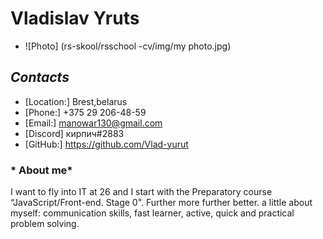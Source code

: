 #  **Vladislav Yruts**

* ![Photo] (rs-skool/rsschool -cv/img/my photo.jpg)

## *Contacts*
* [Location:] Brest,belarus
* [Phone:] +375 29 206-48-59
* [Email:] manowar130@gmail.com
* [Discord] кирпич#2883
* [GitHub:] <https://github.com/Vlad-yurut>

### * About me*
I want to fly into IT at 26 and I start with the Preparatory course “JavaScript/Front-end. Stage 0". Further more further better.
a little about myself: communication skills, fast learner, active, quick and practical problem solving.